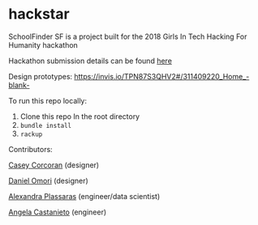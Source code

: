 # hackstar

SchoolFinder SF is a project built for the 2018 Girls In Tech Hacking For Humanity hackathon

Hackathon submission details can be found [here](https://bluemixathon.devpost.com/updates/4062-inspiration-humanitarian-tech-orgs-new-app-ideas-tools-glossary)

Design prototypes: https://invis.io/TPN87S3QHV2#/311409220_Home_-blank-

To run this repo locally:

1. Clone this repo
In the root directory
2. `bundle install`
3. `rackup`

Contributors:

[Casey Corcoran](https://www.linkedin.com/in/casey-corcoran/) (designer)

[Daniel Omori](https://www.linkedin.com/in/daniel-omori/) (designer)

[Alexandra Plassaras](https://www.linkedin.com/in/alexandraplassaras/) (engineer/data scientist)

[Angela Castanieto](https://www.linkedin.com/in/angelacastanieto/) (engineer)
